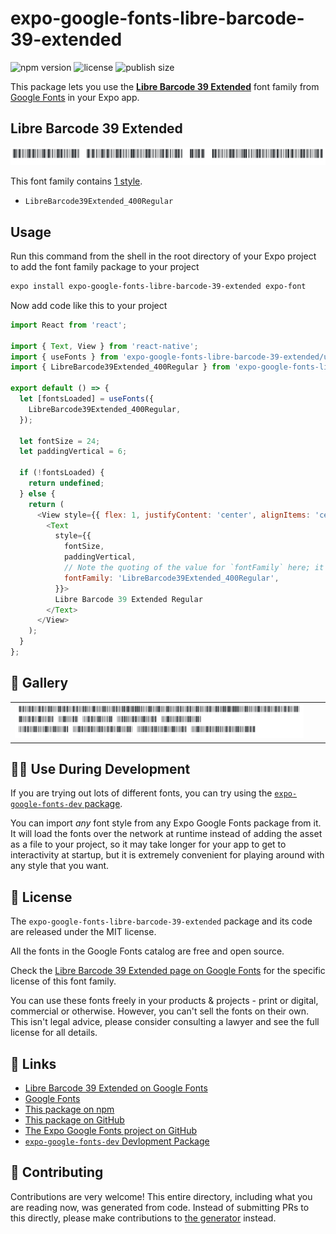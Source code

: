 # expo-google-fonts-libre-barcode-39-extended

![npm version](https://flat.badgen.net/npm/v/expo-google-fonts-libre-barcode-39-extended)
![license](https://flat.badgen.net/github/license/expo/google-fonts)
![publish size](https://flat.badgen.net/packagephobia/install/expo-google-fonts-libre-barcode-39-extended)

This package lets you use the [**Libre Barcode 39 Extended**](https://fonts.google.com/specimen/Libre+Barcode+39+Extended) font family from [Google Fonts](https://fonts.google.com/) in your Expo app.

## Libre Barcode 39 Extended

![Libre Barcode 39 Extended](./font-family.png)

This font family contains [1 style](#-gallery).

- `LibreBarcode39Extended_400Regular`

## Usage

Run this command from the shell in the root directory of your Expo project to add the font family package to your project
```sh
expo install expo-google-fonts-libre-barcode-39-extended expo-font
```

Now add code like this to your project
```js
import React from 'react';

import { Text, View } from 'react-native';
import { useFonts } from 'expo-google-fonts-libre-barcode-39-extended/useFonts';
import { LibreBarcode39Extended_400Regular } from 'expo-google-fonts-libre-barcode-39-extended/400Regular';

export default () => {
  let [fontsLoaded] = useFonts({
    LibreBarcode39Extended_400Regular,
  });

  let fontSize = 24;
  let paddingVertical = 6;

  if (!fontsLoaded) {
    return undefined;
  } else {
    return (
      <View style={{ flex: 1, justifyContent: 'center', alignItems: 'center' }}>
        <Text
          style={{
            fontSize,
            paddingVertical,
            // Note the quoting of the value for `fontFamily` here; it expects a string!
            fontFamily: 'LibreBarcode39Extended_400Regular',
          }}>
          Libre Barcode 39 Extended Regular
        </Text>
      </View>
    );
  }
};

```

## 🔡 Gallery


||||
|-|-|-|
|![LibreBarcode39Extended_400Regular](.//400Regular/LibreBarcode39Extended_400Regular.ttf.png)||||


## 👩‍💻 Use During Development

If you are trying out lots of different fonts, you can try using the [`expo-google-fonts-dev` package](https://github.com/freeboub/google-fonts/tree/master/font-packages/dev#readme).

You can import *any* font style from any Expo Google Fonts package from it. It will load the fonts
over the network at runtime instead of adding the asset as a file to your project, so it may take longer
for your app to get to interactivity at startup, but it is extremely convenient
for playing around with any style that you want.

## 📖 License

The `expo-google-fonts-libre-barcode-39-extended` package and its code are released under the MIT license.

All the fonts in the Google Fonts catalog are free and open source.

Check the [Libre Barcode 39 Extended page on Google Fonts](https://fonts.google.com/specimen/Libre+Barcode+39+Extended) for the specific license of this font family.

You can use these fonts freely in your products & projects - print or digital, commercial or otherwise. However, you can't sell the fonts on their own. This isn't legal advice, please consider consulting a lawyer and see the full license for all details.

## 🔗 Links

- [Libre Barcode 39 Extended on Google Fonts](https://fonts.google.com/specimen/Libre+Barcode+39+Extended)
- [Google Fonts](https://fonts.google.com/)
- [This package on npm](https://www.npmjs.com/package/expo-google-fonts-libre-barcode-39-extended)
- [This package on GitHub](https://github.com/freeboub/google-fonts/tree/master/font-packages/libre-barcode-39-extended)
- [The Expo Google Fonts project on GitHub](https://github.com/freeboub/google-fonts)
- [`expo-google-fonts-dev` Devlopment Package](https://github.com/freeboub/google-fonts/tree/master/font-packages/dev)

## 🤝 Contributing

Contributions are very welcome! This entire directory, including what you are reading now, was generated from code. Instead of submitting PRs to this directly, please make contributions to [the generator](https://github.com/freeboub/google-fonts/tree/master/packages/generator) instead.
